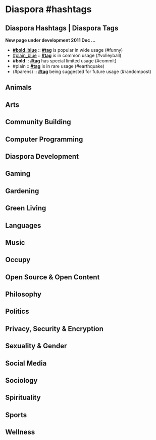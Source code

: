 # Diaspora #hashtags
## Diaspora Hashtags | Diaspora Tags

**New page under development 2011 Dec ...**

- **[\#bold_blue](#)** :: **[\#tag](#)** is popular in wide usage (\#funny)
- [\#plain_blue](#) :: **[\#tag](#)** is in common usage (\#volleyball)
- **\#bold** :: **[\#tag](#)** has special limited usage (\#commit)
- \#plain :: **[\#tag](#)** is in rare usage (#earthquake)
- (\#parens) :: **[\#tag](#)** being suggested for future usage (\#randompost)

## Animals

## Arts

## Community Building

## Computer Programming

## Diaspora Development

## Gaming

## Gardening

## Green Living

## Languages

## Music

## Occupy

## Open Source & Open Content

## Philosophy

## Politics

## Privacy, Security & Encryption

## Sexuality & Gender

## Social Media

## Sociology

## Spirituality

## Sports

## Wellness
